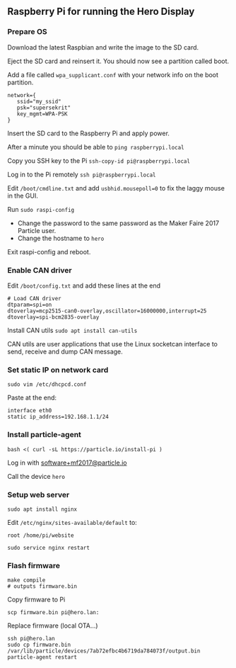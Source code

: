 ## Raspberry Pi for running the Hero Display

### Prepare OS

Download the latest Raspbian and write the image to the SD card.

Eject the SD card and reinsert it. You should now see a partition called boot.

Add a file called `wpa_supplicant.conf` with your network info on the
boot partition.
```
network={
   ssid="my_ssid"
   psk="supersekrit"
   key_mgmt=WPA-PSK
}
```

Insert the SD card to the Raspberry Pi and apply power.

After a minute you should be able to `ping raspberrypi.local`

Copy you SSH key to the Pi `ssh-copy-id pi@raspberrypi.local`

Log in to the Pi remotely `ssh pi@raspberrypi.local`

Edit `/boot/cmdline.txt` and add `usbhid.mousepoll=0` to fix the laggy mouse in the GUI.

Run `sudo raspi-config`

- Change the password to the same password as the Maker Faire 2017 Particle user.
- Change the hostname to `hero`

Exit raspi-config and reboot.

### Enable CAN driver

Edit `/boot/config.txt` and add these lines at the end

```
# Load CAN driver
dtparam=spi=on
dtoverlay=mcp2515-can0-overlay,oscillator=16000000,interrupt=25
dtoverlay=spi-bcm2835-overlay
```

Install CAN utils `sudo apt install can-utils`

CAN utils are user applications that use the Linux socketcan interface
to send, receive and dump CAN message.

### Set static IP on network card

```
sudo vim /etc/dhcpcd.conf
```

Paste at the end:
```
interface eth0
static ip_address=192.168.1.1/24
```

### Install particle-agent

```
bash <( curl -sL https://particle.io/install-pi )
```

Log in with software+mf2017@particle.io

Call the device `hero`

### Setup web server

```
sudo apt install nginx
```

Edit `/etc/nginx/sites-available/default` to:
```
root /home/pi/website
```

```
sudo service nginx restart
```

### Flash firmware

```
make compile
# outputs firmware.bin
```

Copy firmware to Pi
```
scp firmware.bin pi@hero.lan:
```

Replace firmware (local OTA...)
```
ssh pi@hero.lan
sudo cp firmware.bin /var/lib/particle/devices/7ab72efbc4b6719da784073f/output.bin
particle-agent restart
```

